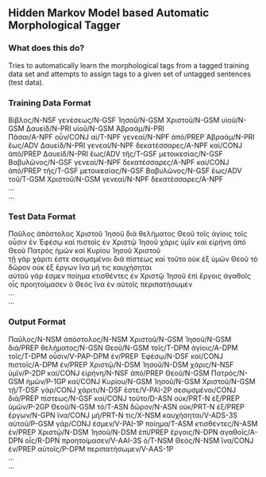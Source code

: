 ## Hidden Markov Model based Automatic Morphological Tagger
### What does this do?
Tries to automatically learn the morphological tags from a tagged training data set and attempts to assign tags to a given set of untagged sentences (test data).


### Training Data Format
Βίβλος/N-NSF γενέσεως/N-GSF Ἰησοῦ/N-GSM Χριστοῦ/N-GSM υἱοῦ/N-GSM Δαυείδ/N-PRI υἱοῦ/N-GSM Ἀβραάμ/N-PRI  
Πᾶσαι/A-NPF οὖν/CONJ αἱ/T-NPF γενεαί/N-NPF ἀπό/PREP Ἀβραάμ/N-PRI ἕως/ADV Δαυείδ/N-PRI γενεαί/N-NPF δεκατέσσαρες/A-NPF καί/CONJ ἀπό/PREP Δαυείδ/N-PRI ἕως/ADV τῆς/T-GSF μετοικεσίας/N-GSF Βαβυλῶνος/N-GSF γενεαί/N-NPF δεκατέσσαρες/A-NPF καί/CONJ ἀπό/PREP τῆς/T-GSF μετοικεσίας/N-GSF Βαβυλῶνος/N-GSF ἕως/ADV τοῦ/T-GSM Χριστοῦ/N-GSM γενεαί/N-NPF δεκατέσσαρες/A-NPF  
...  
...  


### Test Data Format
Παῦλος ἀπόστολος Χριστοῦ Ἰησοῦ διά θελήματος Θεοῦ τοῖς ἁγίοις τοῖς οὖσιν ἐν Ἐφέσῳ καί πιστοῖς ἐν Χριστῷ Ἰησοῦ χάρις ὑμῖν καί εἰρήνη ἀπό Θεοῦ Πατρός ἡμῶν καί Κυρίου Ἰησοῦ Χριστοῦ  
τῇ γάρ χάριτι ἐστε σεσῳσμένοι διά πίστεως καί τοῦτο οὐκ ἐξ ὑμῶν Θεοῦ τό δῶρον οὐκ ἐξ ἔργων ἵνα μή τις καυχήσηται  
αὐτοῦ γάρ ἐσμεν ποίημα κτισθέντες ἐν Χριστῷ Ἰησοῦ ἐπί ἔργοις ἀγαθοῖς οἷς προητοίμασεν ὁ Θεός ἵνα ἐν αὐτοῖς περιπατήσωμεν  
...  
...  


### Output Format
Παῦλος/N-NSM ἀπόστολος/N-NSM Χριστοῦ/N-GSM Ἰησοῦ/N-GSM διά/PREP θελήματος/N-GSN Θεοῦ/N-GSM τοῖς/T-DPM ἁγίοις/A-DPM τοῖς/T-DPM οὖσιν/V-PAP-DPM ἐν/PREP Ἐφέσῳ/N-DSF καί/CONJ πιστοῖς/A-DPM ἐν/PREP Χριστῷ/N-DSM Ἰησοῦ/N-DSM χάρις/N-NSF ὑμῖν/P-2DP καί/CONJ εἰρήνη/N-NSF ἀπό/PREP Θεοῦ/N-GSM Πατρός/N-GSM ἡμῶν/P-1GP καί/CONJ Κυρίου/N-GSM Ἰησοῦ/N-GSM Χριστοῦ/N-GSM  
τῇ/T-DSF γάρ/CONJ χάριτι/N-DSF ἐστε/V-PAI-2P σεσῳσμένοι/CONJ διά/PREP πίστεως/N-GSF καί/CONJ τοῦτο/D-ASN οὐκ/PRT-N ἐξ/PREP ὑμῶν/P-2GP Θεοῦ/N-GSM τό/T-ASN δῶρον/N-ASN οὐκ/PRT-N ἐξ/PREP ἔργων/N-GPN ἵνα/CONJ μή/PRT-N τις/X-NSM καυχήσηται/V-ADS-3S  
αὐτοῦ/P-GSM γάρ/CONJ ἐσμεν/V-PAI-1P ποίημα/T-ASM κτισθέντες/N-ASM ἐν/PREP Χριστῷ/N-DSM Ἰησοῦ/N-DSM ἐπί/PREP ἔργοις/N-DPN ἀγαθοῖς/A-DPN οἷς/R-DPN προητοίμασεν/V-AAI-3S ὁ/T-NSM Θεός/N-NSM ἵνα/CONJ ἐν/PREP αὐτοῖς/P-DPM περιπατήσωμεν/V-AAS-1P  
...  
...  
